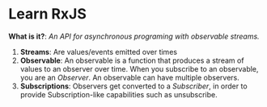 # Learn RxJS

**What is it?**: *An API for asynchronous programing with observable streams.*

1. **Streams**: Are values/events emitted over times 
2. **Observable**: An observable is a function that produces a stream of values to an observer over time. When you subscribe to an observable, you are an *Observer*. An observable can have multiple observers.
3. **Subscriptions**: Observers get converted to a *Subscriber*, in order to provide Subscription-like capabilities such as unsubscribe.